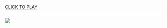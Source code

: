
<a href="https://premium76.site?title=unblocked_games_66_fnaf&ref=13M">CLICK TO PLAY</a></h3>
<hr>

<a href="https://premium76.site?title=unblocked_games_66_fnaf&ref=13M"><img src="https://clearcache.store/games.png"></a>


